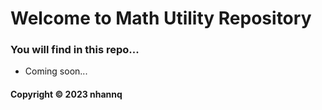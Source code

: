 # Welcome to Math Utility Repository
### You will find in this repo...

* Coming soon...

#### Copyright &#169; 2023 nhannq